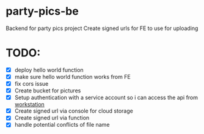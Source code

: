 # party-pics-be
Backend for party pics project
Create signed urls for FE to use for uploading

# TODO:
- [x] deploy hello world function
- [x] make sure hello world function works from FE
- [x] fix cors issue
- [x] Create bucket for pictures
- [x] Setup authentication with a service account so i can access the api from [workstation](https://cloud.google.com/docs/authentication/client-libraries)
- [x] Create signed url via console for cloud storage
- [x] Create signed url via function
- [x] handle potential conflicts of file name
